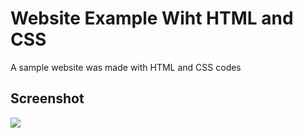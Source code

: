 <h1> Website Example Wiht HTML and CSS </h1>

<p> A sample website was made with HTML and CSS codes </p>

<h2> Screenshot </h2>

![](ekran.gif)
